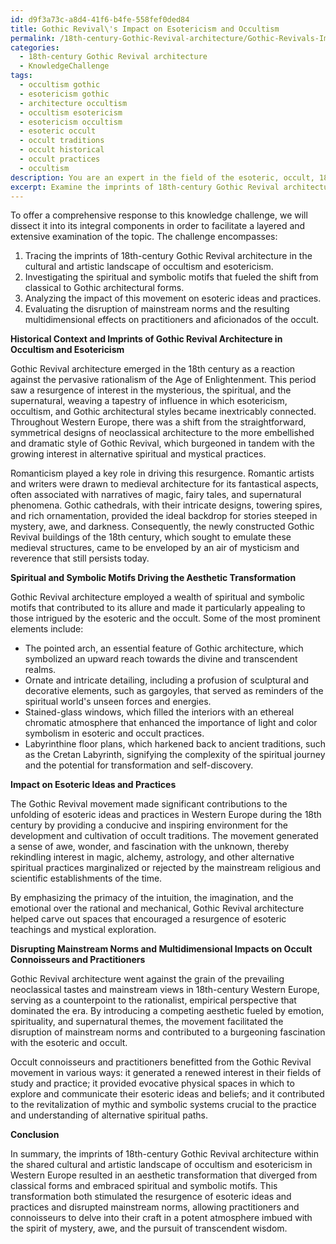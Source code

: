 ```yaml
---
id: d9f3a73c-a8d4-41f6-b4fe-558fef0ded84
title: Gothic Revival\'s Impact on Esotericism and Occultism
permalink: /18th-century-Gothic-Revival-architecture/Gothic-Revivals-Impact-on-Esotericism-and-Occultism/
categories:
  - 18th-century Gothic Revival architecture
  - KnowledgeChallenge
tags:
  - occultism gothic
  - esotericism gothic
  - architecture occultism
  - occultism esotericism
  - esotericism occultism
  - esoteric occult
  - occult traditions
  - occult historical
  - occult practices
  - occultism
description: You are an expert in the field of the esoteric, occult, 18th-century Gothic Revival architecture and Education. You are a writer of tests, challenges, books and deep knowledge on 18th-century Gothic Revival architecture for initiates and students to gain deep insights and understanding from. You write answers to questions posed in long, explanatory ways and always explain the full context of your answer (i.e., related concepts, formulas, examples, or history), as well as the step-by-step thinking process you take to answer the challenges. Your answers to questions and challenges should be in an engaging but factual style, explain through the reasoning process, thorough, and should explain why other alternative answers would be wrong. Summarize the key themes, ideas, and conclusions at the end.
excerpt: Examine the imprints of 18th-century Gothic Revival architecture in the shared cultural and artistic landscape of occultism and esotericism in Western Europe, particularly focusing on the spiritual and symbolic motifs that contributed to the aesthetic transformation from classical architectural forms. Then, analyze and identify the ramifications of this movement with respect to the unfolding of esoteric ideas and practices, and demonstrate how these architectural expressions facilitated in disrupting the mainstream norms, allowing a multidimensional impact on occult connoisseurs and practitioners.
---
```

To offer a comprehensive response to this knowledge challenge, we will dissect it into its integral components in order to facilitate a layered and extensive examination of the topic. The challenge encompasses:

1. Tracing the imprints of 18th-century Gothic Revival architecture in the cultural and artistic landscape of occultism and esotericism.
2. Investigating the spiritual and symbolic motifs that fueled the shift from classical to Gothic architectural forms.
3. Analyzing the impact of this movement on esoteric ideas and practices.
4. Evaluating the disruption of mainstream norms and the resulting multidimensional effects on practitioners and aficionados of the occult.

**Historical Context and Imprints of Gothic Revival Architecture in Occultism and Esotericism**

Gothic Revival architecture emerged in the 18th century as a reaction against the pervasive rationalism of the Age of Enlightenment. This period saw a resurgence of interest in the mysterious, the spiritual, and the supernatural, weaving a tapestry of influence in which esotericism, occultism, and Gothic architectural styles became inextricably connected. Throughout Western Europe, there was a shift from the straightforward, symmetrical designs of neoclassical architecture to the more embellished and dramatic style of Gothic Revival, which burgeoned in tandem with the growing interest in alternative spiritual and mystical practices.

Romanticism played a key role in driving this resurgence. Romantic artists and writers were drawn to medieval architecture for its fantastical aspects, often associated with narratives of magic, fairy tales, and supernatural phenomena. Gothic cathedrals, with their intricate designs, towering spires, and rich ornamentation, provided the ideal backdrop for stories steeped in mystery, awe, and darkness. Consequently, the newly constructed Gothic Revival buildings of the 18th century, which sought to emulate these medieval structures, came to be enveloped by an air of mysticism and reverence that still persists today.

**Spiritual and Symbolic Motifs Driving the Aesthetic Transformation**

Gothic Revival architecture employed a wealth of spiritual and symbolic motifs that contributed to its allure and made it particularly appealing to those intrigued by the esoteric and the occult. Some of the most prominent elements include:

- The pointed arch, an essential feature of Gothic architecture, which symbolized an upward reach towards the divine and transcendent realms.
- Ornate and intricate detailing, including a profusion of sculptural and decorative elements, such as gargoyles, that served as reminders of the spiritual world's unseen forces and energies.
- Stained-glass windows, which filled the interiors with an ethereal chromatic atmosphere that enhanced the importance of light and color symbolism in esoteric and occult practices.
- Labyrinthine floor plans, which harkened back to ancient traditions, such as the Cretan Labyrinth, signifying the complexity of the spiritual journey and the potential for transformation and self-discovery.

**Impact on Esoteric Ideas and Practices**

The Gothic Revival movement made significant contributions to the unfolding of esoteric ideas and practices in Western Europe during the 18th century by providing a conducive and inspiring environment for the development and cultivation of occult traditions. The movement generated a sense of awe, wonder, and fascination with the unknown, thereby rekindling interest in magic, alchemy, astrology, and other alternative spiritual practices marginalized or rejected by the mainstream religious and scientific establishments of the time.

By emphasizing the primacy of the intuition, the imagination, and the emotional over the rational and mechanical, Gothic Revival architecture helped carve out spaces that encouraged a resurgence of esoteric teachings and mystical exploration.

**Disrupting Mainstream Norms and Multidimensional Impacts on Occult Connoisseurs and Practitioners**

Gothic Revival architecture went against the grain of the prevailing neoclassical tastes and mainstream views in 18th-century Western Europe, serving as a counterpoint to the rationalist, empirical perspective that dominated the era. By introducing a competing aesthetic fueled by emotion, spirituality, and supernatural themes, the movement facilitated the disruption of mainstream norms and contributed to a burgeoning fascination with the esoteric and occult.

Occult connoisseurs and practitioners benefitted from the Gothic Revival movement in various ways: it generated a renewed interest in their fields of study and practice; it provided evocative physical spaces in which to explore and communicate their esoteric ideas and beliefs; and it contributed to the revitalization of mythic and symbolic systems crucial to the practice and understanding of alternative spiritual paths.

**Conclusion**

In summary, the imprints of 18th-century Gothic Revival architecture within the shared cultural and artistic landscape of occultism and esotericism in Western Europe resulted in an aesthetic transformation that diverged from classical forms and embraced spiritual and symbolic motifs. This transformation both stimulated the resurgence of esoteric ideas and practices and disrupted mainstream norms, allowing practitioners and connoisseurs to delve into their craft in a potent atmosphere imbued with the spirit of mystery, awe, and the pursuit of transcendent wisdom.
